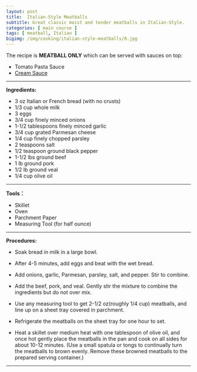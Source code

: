```yaml
---
layout: post
title:  Italian-Style Meatballs
subtitle: Great classic moist and tender meatballs in Italian-Style.
categories: [ main course ]
tags: [ meatball, Italian ]
bigimg: /img/cooking/italian-style-meatballs/0.jpg
---
```


The recipe is **MEATBALL ONLY** which can be served with sauces on top:
- Tomato Pasta Sauce
- [Cream Sauce](/swedish-meatball-cream-sauce)

---

**Ingredients:**

- 3 oz Italian or French bread (with no crusts)
- 1/3 cup whole milk
- 3 eggs
- 3/4 cup finely minced onions
- 1-1/2 tablespoons finely minced garlic
- 3/4 cup grated Parmesan cheese
- 1/4 cup finely chopped parsley
- 2 teaspoons salt
- 1/2 teaspoon ground black pepper
- 1-1/2 lbs ground beef
- 1 lb ground pork
- 1/2 lb ground veal
- 1/4 cup olive oil

---

**Tools：**

- Skillet
- Oven
- Parchment Paper
- Measuring Tool (for half ounce)

---

**Procedures:**

- Soak bread in milk in a large bowl.

- After 4-5 minutes, add eggs and beat with the wet bread.

- Add onions, garlic, Parmesan, parsley, salt, and pepper. Stir to combine.

- Add the beef, pork, and veal. Gently stir the mixture to combine the ingredients but do not over mix.

- Use any measuring tool to get 2-1/2 oz(roughly 1/4 cup) meatballs, and line up on a sheet tray covered in parchment.

- Refrigerate the meatballs on the sheet tray for one hour to set.

- Heat a skillet over medium heat with one tablespoon of olive oil, and once hot gently place the meatballs in the pan and cook on all sides for about 10-12 minutes. (Use a small spatula or tongs to continually turn the meatballs to brown evenly. Remove these browned meatballs to the prepared serving container.)

---